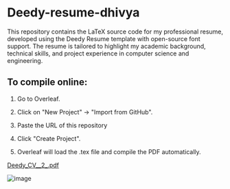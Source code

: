 # Deedy-resume-dhivya

This repository contains the LaTeX source code for my professional resume, developed using the Deedy Resume template with open-source font support. The resume is tailored to highlight my academic background, technical skills, and project experience in computer science and engineering.

## To compile online:

1) Go to Overleaf.

2) Click on "New Project" → "Import from GitHub".

3) Paste the URL of this repository

4) Click "Create Project".
   
5) Overleaf will load the .tex file and compile the PDF automatically.


[Deedy_CV__2_.pdf](https://github.com/user-attachments/files/19726636/Deedy_CV__2_.pdf)

![image](https://github.com/user-attachments/assets/a69ad22d-6145-4894-832b-c3cd094977ce)






